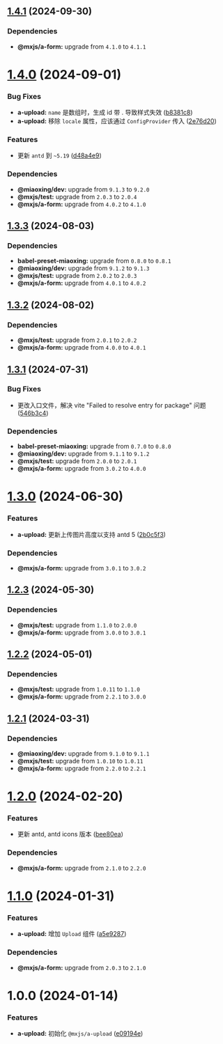 ## [1.4.1](https://github.com/miaoxing/mxjs-a-upload/compare/v1.4.0...v1.4.1) (2024-09-30)





### Dependencies

* **@mxjs/a-form:** upgrade from `4.1.0` to `4.1.1`

# [1.4.0](https://github.com/miaoxing/mxjs-a-upload/compare/v1.3.3...v1.4.0) (2024-09-01)


### Bug Fixes

* **a-upload:** `name` 是数组时，生成 id 带 . 导致样式失效 ([b8381c8](https://github.com/miaoxing/mxjs-a-upload/commit/b8381c8f65785c6aa5083d6450f418226b791c0c))
* **a-upload:** 移除 `locale` 属性，应该通过 `ConfigProvider` 传入 ([2e76d20](https://github.com/miaoxing/mxjs-a-upload/commit/2e76d20fbe4f55b700d53fc71a0066aa21222ab7))


### Features

* 更新 `antd` 到 `~5.19` ([d48a4e9](https://github.com/miaoxing/mxjs-a-upload/commit/d48a4e951be7172f70133907567e4f4ff7f42144))





### Dependencies

* **@miaoxing/dev:** upgrade from `9.1.3` to `9.2.0`
* **@mxjs/test:** upgrade from `2.0.3` to `2.0.4`
* **@mxjs/a-form:** upgrade from `4.0.2` to `4.1.0`

## [1.3.3](https://github.com/miaoxing/mxjs-a-upload/compare/v1.3.2...v1.3.3) (2024-08-03)





### Dependencies

* **babel-preset-miaoxing:** upgrade from `0.8.0` to `0.8.1`
* **@miaoxing/dev:** upgrade from `9.1.2` to `9.1.3`
* **@mxjs/test:** upgrade from `2.0.2` to `2.0.3`
* **@mxjs/a-form:** upgrade from `4.0.1` to `4.0.2`

## [1.3.2](https://github.com/miaoxing/mxjs-a-upload/compare/v1.3.1...v1.3.2) (2024-08-02)





### Dependencies

* **@mxjs/test:** upgrade from `2.0.1` to `2.0.2`
* **@mxjs/a-form:** upgrade from `4.0.0` to `4.0.1`

## [1.3.1](https://github.com/miaoxing/mxjs-a-upload/compare/v1.3.0...v1.3.1) (2024-07-31)


### Bug Fixes

* 更改入口文件，解决 vite "Failed to resolve entry for package" 问题 ([546b3c4](https://github.com/miaoxing/mxjs-a-upload/commit/546b3c42a4cf1d7af5e822e15f733818426784bf))





### Dependencies

* **babel-preset-miaoxing:** upgrade from `0.7.0` to `0.8.0`
* **@miaoxing/dev:** upgrade from `9.1.1` to `9.1.2`
* **@mxjs/test:** upgrade from `2.0.0` to `2.0.1`
* **@mxjs/a-form:** upgrade from `3.0.2` to `4.0.0`

# [1.3.0](https://github.com/miaoxing/mxjs-a-upload/compare/v1.2.3...v1.3.0) (2024-06-30)


### Features

* **a-upload:** 更新上传图片高度以支持 antd 5 ([2b0c5f3](https://github.com/miaoxing/mxjs-a-upload/commit/2b0c5f378cee0676addf4f9d1b4400fc47d79adf))





### Dependencies

* **@mxjs/a-form:** upgrade from `3.0.1` to `3.0.2`

## [1.2.3](https://github.com/miaoxing/mxjs-a-upload/compare/v1.2.2...v1.2.3) (2024-05-30)





### Dependencies

* **@mxjs/test:** upgrade from `1.1.0` to `2.0.0`
* **@mxjs/a-form:** upgrade from `3.0.0` to `3.0.1`

## [1.2.2](https://github.com/miaoxing/mxjs-a-upload/compare/v1.2.1...v1.2.2) (2024-05-01)





### Dependencies

* **@mxjs/test:** upgrade from `1.0.11` to `1.1.0`
* **@mxjs/a-form:** upgrade from `2.2.1` to `3.0.0`

## [1.2.1](https://github.com/miaoxing/mxjs-a-upload/compare/v1.2.0...v1.2.1) (2024-03-31)





### Dependencies

* **@miaoxing/dev:** upgrade from `9.1.0` to `9.1.1`
* **@mxjs/test:** upgrade from `1.0.10` to `1.0.11`
* **@mxjs/a-form:** upgrade from `2.2.0` to `2.2.1`

# [1.2.0](https://github.com/miaoxing/mxjs-a-upload/compare/v1.1.0...v1.2.0) (2024-02-20)


### Features

* 更新 antd, antd icons 版本 ([bee80ea](https://github.com/miaoxing/mxjs-a-upload/commit/bee80ea9078ee0a2a91595f0deea982bd3a0e7b6))





### Dependencies

* **@mxjs/a-form:** upgrade from `2.1.0` to `2.2.0`

# [1.1.0](https://github.com/miaoxing/mxjs-a-upload/compare/v1.0.0...v1.1.0) (2024-01-31)


### Features

* **a-upload:** 增加 `Upload` 组件 ([a5e9287](https://github.com/miaoxing/mxjs-a-upload/commit/a5e9287392a5c93c119cebcbcc668baefa2d6dd7))





### Dependencies

* **@mxjs/a-form:** upgrade from `2.0.3` to `2.1.0`

# 1.0.0 (2024-01-14)


### Features

* **a-upload:** 初始化 `@mxjs/a-upload` ([e09194e](https://github.com/miaoxing/mxjs-a-upload/commit/e09194e0d68e0a48adb2cfcec5f2792adb52e9d1))
